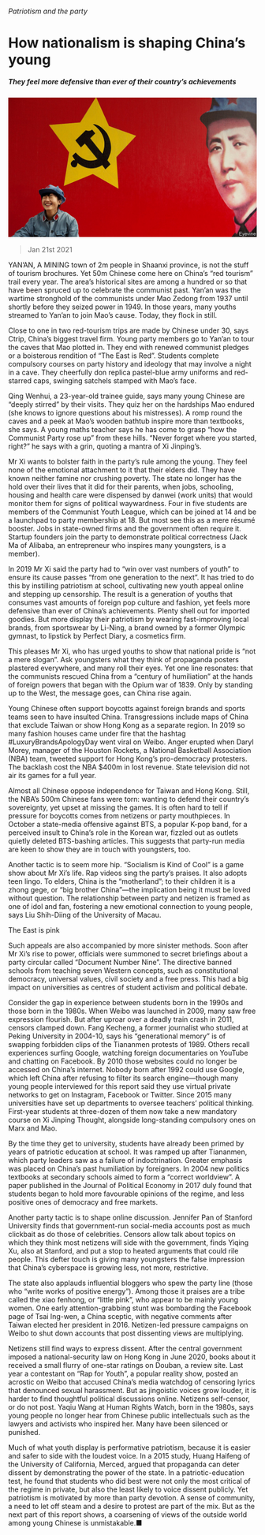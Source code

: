 ###### Patriotism and the party

# How nationalism is shaping China’s young 

##### They feel more defensive than ever of their country’s achievements 

![image](images/20210123_SRP044_0.jpg) 

> Jan 21st 2021 


YAN’AN, A MINING town of 2m people in Shaanxi province, is not the stuff of tourism brochures. Yet 50m Chinese come here on China’s “red tourism” trail every year. The area’s historical sites are among a hundred or so that have been spruced up to celebrate the communist past. Yan’an was the wartime stronghold of the communists under Mao Zedong from 1937 until shortly before they seized power in 1949. In those years, many youths streamed to Yan’an to join Mao’s cause. Today, they flock in still.


Close to one in two red-tourism trips are made by Chinese under 30, says Ctrip, China’s biggest travel firm. Young party members go to Yan’an to tour the caves that Mao plotted in. They end with renewed communist pledges or a boisterous rendition of “The East is Red”. Students complete compulsory courses on party history and ideology that may involve a night in a cave. They cheerfully don replica pastel-blue army uniforms and red-starred caps, swinging satchels stamped with Mao’s face.



Qing Wenhui, a 23-year-old trainee guide, says many young Chinese are “deeply stirred” by their visits. They quiz her on the hardships Mao endured (she knows to ignore questions about his mistresses). A romp round the caves and a peek at Mao’s wooden bathtub inspire more than textbooks, she says. A young maths teacher says he has come to grasp “how the Communist Party rose up” from these hills. “Never forget where you started, right?” he says with a grin, quoting a mantra of Xi Jinping’s.


Mr Xi wants to bolster faith in the party’s rule among the young. They feel none of the emotional attachment to it that their elders did. They have known neither famine nor crushing poverty. The state no longer has the hold over their lives that it did for their parents, when jobs, schooling, housing and health care were dispensed by danwei (work units) that would monitor them for signs of political waywardness. Four in five students are members of the Communist Youth League, which can be joined at 14 and be a launchpad to party membership at 18. But most see this as a mere résumé booster. Jobs in state-owned firms and the government often require it. Startup founders join the party to demonstrate political correctness (Jack Ma of Alibaba, an entrepreneur who inspires many youngsters, is a member).


In 2019 Mr Xi said the party had to “win over vast numbers of youth” to ensure its cause passes “from one generation to the next”. It has tried to do this by instilling patriotism at school, cultivating new youth appeal online and stepping up censorship. The result is a generation of youths that consumes vast amounts of foreign pop culture and fashion, yet feels more defensive than ever of China’s achievements. Plenty shell out for imported goodies. But more display their patriotism by wearing fast-improving local brands, from sportswear by Li-Ning, a brand owned by a former Olympic gymnast, to lipstick by Perfect Diary, a cosmetics firm.


This pleases Mr Xi, who has urged youths to show that national pride is “not a mere slogan”. Ask youngsters what they think of propaganda posters plastered everywhere, and many roll their eyes. Yet one line resonates: that the communists rescued China from a “century of humiliation” at the hands of foreign powers that began with the Opium war of 1839. Only by standing up to the West, the message goes, can China rise again.


Young Chinese often support boycotts against foreign brands and sports teams seen to have insulted China. Transgressions include maps of China that exclude Taiwan or show Hong Kong as a separate region. In 2019 so many fashion houses came under fire that the hashtag #LuxuryBrandsApologyDay went viral on Weibo. Anger erupted when Daryl Morey, manager of the Houston Rockets, a National Basketball Association (NBA) team, tweeted support for Hong Kong’s pro-democracy protesters. The backlash cost the NBA $400m in lost revenue. State television did not air its games for a full year.


Almost all Chinese oppose independence for Taiwan and Hong Kong. Still, the NBA’s 500m Chinese fans were torn: wanting to defend their country’s sovereignty, yet upset at missing the games. It is often hard to tell if pressure for boycotts comes from netizens or party mouthpieces. In October a state-media offensive against BTS, a popular K-pop band, for a perceived insult to China’s role in the Korean war, fizzled out as outlets quietly deleted BTS-bashing articles. This suggests that party-run media are keen to show they are in touch with youngsters, too.


Another tactic is to seem more hip. “Socialism is Kind of Cool” is a game show about Mr Xi’s life. Rap videos sing the party’s praises. It also adopts teen lingo. To elders, China is the “motherland”; to their children it is a zhong gege, or “big brother China”—the implication being it must be loved without question. The relationship between party and netizen is framed as one of idol and fan, fostering a new emotional connection to young people, says Liu Shih-Diing of the University of Macau.

The East is pink


Such appeals are also accompanied by more sinister methods. Soon after Mr Xi’s rise to power, officials were summoned to secret briefings about a party circular called “Document Number Nine”. The directive banned schools from teaching seven Western concepts, such as constitutional democracy, universal values, civil society and a free press. This had a big impact on universities as centres of student activism and political debate.


Consider the gap in experience between students born in the 1990s and those born in the 1980s. When Weibo was launched in 2009, many saw free expression flourish. But after uproar over a deadly train crash in 2011, censors clamped down. Fang Kecheng, a former journalist who studied at Peking University in 2004-10, says his “generational memory” is of swapping forbidden clips of the Tiananmen protests of 1989. Others recall experiences surfing Google, watching foreign documentaries on YouTube and chatting on Facebook. By 2010 those websites could no longer be accessed on China’s internet. Nobody born after 1992 could use Google, which left China after refusing to filter its search engine—though many young people interviewed for this report said they use virtual private networks to get on Instagram, Facebook or Twitter. Since 2015 many universities have set up departments to oversee teachers’ political thinking. First-year students at three-dozen of them now take a new mandatory course on Xi Jinping Thought, alongside long-standing compulsory ones on Marx and Mao.


By the time they get to university, students have already been primed by years of patriotic education at school. It was ramped up after Tiananmen, which party leaders saw as a failure of indoctrination. Greater emphasis was placed on China’s past humiliation by foreigners. In 2004 new politics textbooks at secondary schools aimed to form a “correct worldview”. A paper published in the Journal of Political Economy in 2017 duly found that students began to hold more favourable opinions of the regime, and less positive ones of democracy and free markets.


Another party tactic is to shape online discussion. Jennifer Pan of Stanford University finds that government-run social-media accounts post as much clickbait as do those of celebrities. Censors allow talk about topics on which they think most netizens will side with the government, finds Yiqing Xu, also at Stanford, and put a stop to heated arguments that could rile people. This defter touch is giving many youngsters the false impression that China’s cyberspace is growing less, not more, restrictive.


The state also applauds influential bloggers who spew the party line (those who “write works of positive energy”). Among those it praises are a tribe called the xiao fenhong, or “little pink”, who appear to be mainly young women. One early attention-grabbing stunt was bombarding the Facebook page of Tsai Ing-wen, a China sceptic, with negative comments after Taiwan elected her president in 2016. Netizen-led pressure campaigns on Weibo to shut down accounts that post dissenting views are multiplying.


Netizens still find ways to express dissent. After the central government imposed a national-security law on Hong Kong in June 2020, books about it received a small flurry of one-star ratings on Douban, a review site. Last year a contestant on “Rap for Youth”, a popular reality show, posted an acrostic on Weibo that accused China’s media watchdog of censoring lyrics that denounced sexual harassment. But as jingoistic voices grow louder, it is harder to find thoughtful political discussions online. Netizens self-censor, or do not post. Yaqiu Wang at Human Rights Watch, born in the 1980s, says young people no longer hear from Chinese public intellectuals such as the lawyers and activists who inspired her. Many have been silenced or punished.


Much of what youth display is performative patriotism, because it is easier and safer to side with the loudest voice. In a 2015 study, Huang Haifeng of the University of California, Merced, argued that propaganda can deter dissent by demonstrating the power of the state. In a patriotic-education test, he found that students who did best were not only the most critical of the regime in private, but also the least likely to voice dissent publicly. Yet patriotism is motivated by more than party devotion. A sense of community, a need to let off steam and a desire to protest are part of the mix. But as the next part of this report shows, a coarsening of views of the outside world among young Chinese is unmistakable.■

